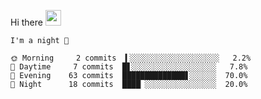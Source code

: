Hi there <img src="https://media.giphy.com/media/hvRJCLFzcasrR4ia7z/giphy.gif" width="25px">

<!--START_SECTION:productive-box-in-readme-->
```text
I'm a night 🦉

🌞 Morning     2 commits  ▍░░░░░░░░░░░░░░░░░░░░   2.2%
🌆 Daytime     7 commits  █▋░░░░░░░░░░░░░░░░░░░   7.8%
🌃 Evening    63 commits  ██████████████▋░░░░░░  70.0%
🌙 Night      18 commits  ████▏░░░░░░░░░░░░░░░░  20.0%
```
<!--END_SECTION:productive-box-in-readme-->
